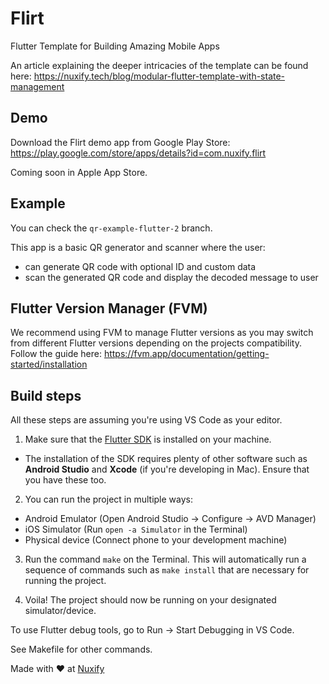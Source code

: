 # Flirt

Flutter Template for Building Amazing Mobile Apps

An article explaining the deeper intricacies of the template can be found here: https://nuxify.tech/blog/modular-flutter-template-with-state-management

## Demo

Download the Flirt demo app from Google Play Store: https://play.google.com/store/apps/details?id=com.nuxify.flirt

Coming soon in Apple App Store.

## Example

You can check the `qr-example-flutter-2` branch.

This app is a basic QR generator and scanner where the user:

- can generate QR code with optional ID and custom data
- scan the generated QR code and display the decoded message to user

## Flutter Version Manager (FVM)

We recommend using FVM to manage Flutter versions as you may switch from different Flutter versions depending on the projects compatibility. Follow the guide here: https://fvm.app/documentation/getting-started/installation

## Build steps

All these steps are assuming you're using VS Code as your editor.

1. Make sure that the [Flutter SDK](https://flutter.dev/docs/get-started/install) is installed on your machine.

- The installation of the SDK requires plenty of other software such as **Android Studio** and **Xcode** (if you're developing in Mac). Ensure that you have these too.

2. You can run the project in multiple ways:

- Android Emulator (Open Android Studio -> Configure -> AVD Manager)
- iOS Simulator (Run `open -a Simulator` in the Terminal)
- Physical device (Connect phone to your development machine)

3. Run the command `make` on the Terminal. This will automatically run a sequence of commands such as `make install` that are necessary for running the project.

4. Voila! The project should now be running on your designated simulator/device.

To use Flutter debug tools, go to Run -> Start Debugging in VS Code.

See Makefile for other commands.

Made with ❤️ at [Nuxify](https://nuxify.tech)
